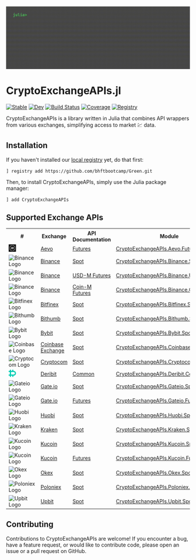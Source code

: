 ![terminal](docs/src/assets/terminal.gif)

# CryptoExchangeAPIs.jl

[![Stable](https://img.shields.io/badge/docs-stable-blue.svg)](https://bhftbootcamp.github.io/CryptoExchangeAPIs.jl/stable/)
[![Dev](https://img.shields.io/badge/docs-dev-blue.svg)](https://bhftbootcamp.github.io/CryptoExchangeAPIs.jl/dev/)
[![Build Status](https://github.com/bhftbootcamp/CryptoExchangeAPIs.jl/actions/workflows/Coverage.yml/badge.svg?branch=master)](https://github.com/bhftbootcamp/CryptoExchangeAPIs.jl/actions/workflows/Coverage.yml?query=branch%3Amaster)
[![Coverage](https://codecov.io/gh/bhftbootcamp/CryptoExchangeAPIs.jl/branch/master/graph/badge.svg)](https://codecov.io/gh/bhftbootcamp/CryptoExchangeAPIs.jl)
[![Registry](https://img.shields.io/badge/registry-Green-green)](https://github.com/bhftbootcamp/Green)

CryptoExchangeAPIs is a library written in Julia that combines API wrappers from various exchanges, simplifying access to market 💹 data.

## Installation
If you haven't installed our [local registry](https://github.com/bhftbootcamp/Green) yet, do that first:
```
] registry add https://github.com/bhftbootcamp/Green.git
```

Then, to install CryptoExchangeAPIs, simply use the Julia package manager:
```
] add CryptoExchangeAPIs
```

## Supported Exchange APIs

<html>
    <body>
        <table>
            <tr>
                <th>#</th>
                <th>Exchange</th>
                <th>API Documentation</th>
                <th>Module</th>
                <th>Documentation</th>
            </tr>
            <tr>
                <td><img src="docs/src/assets/aevo.png" alt="Aevo Logo" width="20" height="20"></td>
                <td><a href="https://www.aevo.xyz/">Aevo</a></td>
                <td><a href="https://api-docs.aevo.xyz/reference/overview">Futures</a></td>
                <td><a href="src/Aevo/Futures">CryptoExchangeAPIs.Aevo.Futures</a></td>
                <td><a href="https://bhftbootcamp.github.io/CryptoExchangeAPIs.jl/stable/pages/Aevo/#Futures">Futures</a></td>
            </tr>
            <tr>
                <td><img src="docs/src/assets/binance.png" alt="Binance Logo" width="20" height="20"></td>
                <td><a href="https://www.binance.com/en/trade">Binance</a></td>
                <td><a href="https://binance-docs.github.io/apidocs/spot/en/">Spot</a></td>
                <td><a href="src/Binance/Spot">CryptoExchangeAPIs.Binance.Spot</a></td>
                <td><a href="https://bhftbootcamp.github.io/CryptoExchangeAPIs.jl/stable/pages/Binance/#Spot">Spot</a></td>
            </tr>
            <tr>
                <td><img src="docs/src/assets/binance.png" alt="Binance Logo" width="20" height="20"></td>
                <td><a href="https://www.binance.com/futures">Binance</a></td>
                <td><a href="https://binance-docs.github.io/apidocs/futures/en/#change-log">USD-M Futures</a></td>
                <td><a href="src/Binance/USDMFutures">CryptoExchangeAPIs.Binance.USDMFutures</a></td>
                <td><a href="https://bhftbootcamp.github.io/CryptoExchangeAPIs.jl/stable/pages/Binance/#USDMFutures">USD-M Futures</a></td>
            </tr>
            <tr>
                <td><img src="docs/src/assets/binance.png" alt="Binance Logo" width="20" height="20"></td>
                <td><a href="https://www.binance.com/delivery">Binance</a></td>
                <td><a href="https://binance-docs.github.io/apidocs/delivery/en/">Coin-M Futures</a></td>
                <td><a href="src/Binance/CoinMFutures">CryptoExchangeAPIs.Binance.CoinMFutures</a></td>
                <td><a href="https://bhftbootcamp.github.io/CryptoExchangeAPIs.jl/stable/pages/Binance/#CoinMFutures">Coin-M Futures</a></td>
            </tr>
            <tr>
                <td><img src="docs/src/assets/bitfinex.png" alt="Bitfinex Logo" width="20" height="20"></td>
                <td><a href="https://www.bitfinex.com/">Bitfinex</a></td>
                <td><a href="https://docs.bitfinex.com/docs/introduction">Spot</a></td>
                <td><a href="src/Bitfinex/Spot">CryptoExchangeAPIs.Bitfinex.Spot</a></td>
                <td><a href="https://bhftbootcamp.github.io/CryptoExchangeAPIs.jl/stable/pages/Bitfinex/#Spot">Spot</a></td>
            </tr>
            <tr>
                <td><img src="docs/src/assets/bithumb.png" alt="Bithumb Logo" width="20" height="20"></td>
                <td><a href="https://m.bithumb.com/">Bithumb</a></td>
                <td><a href="https://apidocs.bithumb.com/">Spot</a></td>
                <td><a href="src/Bithumb/Spot">CryptoExchangeAPIs.Bithumb.Spot</a></td>
                <td><a href="https://bhftbootcamp.github.io/CryptoExchangeAPIs.jl/stable/pages/Bithumb/#Spot">Spot</a></td>
            </tr>
            <tr>
                <td><img src="docs/src/assets/bybit.png" alt="Bybit Logo" width="20" height="20"></td>
                <td><a href="https://www.bybit.com/en/trade/spot/BTC/USDT">Bybit</a></td>
                <td><a href="https://bybit-exchange.github.io/docs/">Spot</a></td>
                <td><a href="src/Bybit/Spot">CryptoExchangeAPIs.Bybit.Spot</a></td>
                <td><a href="https://bhftbootcamp.github.io/CryptoExchangeAPIs.jl/stable/pages/Bybit/#Spot">Spot</a></td>
            </tr>
            <tr>
                <td><img src="docs/src/assets/coinbase.png" alt="Coinbase Logo" width="20" height="20"></td>
                <td><a href="https://www.coinbase.com/">Coinbase Exchange</a></td>
                <td><a href="https://docs.cloud.coinbase.com/exchange/reference/">Spot</a></td>
                <td><a href="src/Coinbase/Spot">CryptoExchangeAPIs.Coinbase.Spot</a></td>
                <td><a href="https://bhftbootcamp.github.io/CryptoExchangeAPIs.jl/stable/pages/Coinbase/#Spot">Spot</a></td>
            </tr>
            <tr>
                <td><img src="docs/src/assets/cryptocom.png" alt="Cryptocom Logo" width="20" height="20"></td>
                <td><a href="https://crypto.com/">Cryptocom</a></td>
                <td><a href="https://exchange-docs.crypto.com/exchange/v1/rest-ws/index.html#introduction">Spot</a></td>
                <td><a href="src/Cryptocom/Spot">CryptoExchangeAPIs.Cryptocom.Spot</a></td>
                <td><a href="https://bhftbootcamp.github.io/CryptoExchangeAPIs.jl/stable/pages/Cryptocom/#Spot">Spot</a></td>
            </tr>
            <tr>
                <td><img src="docs/src/assets/deribit.png" alt="Deribit Logo" width="20" height="20"></td>
                <td><a href="https://www.deribit.com/">Deribit</a></td>
                <td><a href="https://docs.deribit.com/">Common</a></td>
                <td><a href="src/Deribit/Common">CryptoExchangeAPIs.Deribit.Common</a></td>
                <td><a href="https://bhftbootcamp.github.io/CryptoExchangeAPIs.jl/stable/pages/Deribit/#Common">Common</a></td>
            </tr>
            <tr>
                <td><img src="docs/src/assets/gateio.png" alt="Gateio Logo" width="20" height="20"></td>
                <td><a href="https://www.gate.io/">Gate.io</a></td>
                <td><a href="https://www.gate.io/docs/developers/apiv4/">Spot</a></td>
                <td><a href="src/Gateio/Spot">CryptoExchangeAPIs.Gateio.Spot</a></td>
                <td><a href="https://bhftbootcamp.github.io/CryptoExchangeAPIs.jl/stable/pages/Gateio/#Spot">Spot</a></td>
            </tr>
            <tr>
                <td><img src="docs/src/assets/gateio.png" alt="Gateio Logo" width="20" height="20"></td>
                <td><a href="https://www.gate.io/">Gate.io</a></td>
                <td><a href="https://www.gate.io/docs/developers/apiv4/">Futures</a></td>
                <td><a href="src/Gateio/Futures">CryptoExchangeAPIs.Gateio.Futures</a></td>
                <td><a href="https://bhftbootcamp.github.io/CryptoExchangeAPIs.jl/stable/pages/Gateio/#Futures">Futures</a></td>
            </tr>
            <tr>
                <td><img src="docs/src/assets/huobi.png" alt="Huobi Logo" width="20" height="20"></td>
                <td><a href="https://www.htx.com/">Huobi</a></td>
                <td><a href="https://www.htx.com/en-us/opend/newApiPages">Spot</a></td>
                <td><a href="src/Huobi/Futures">CryptoExchangeAPIs.Huobi.Spot</a></td>
                <td><a href="https://bhftbootcamp.github.io/CryptoExchangeAPIs.jl/stable/pages/Huobi/#Spot">Spot</a></td>
            </tr>
            <tr>
                <td><img src="docs/src/assets/kraken.png" alt="Kraken Logo" width="20" height="20"></td>
                <td><a href="https://www.kraken.com/">Kraken</a></td>
                <td><a href="https://docs.kraken.com/rest/">Spot</a></td>
                <td><a href="src/Kraken/Spot">CryptoExchangeAPIs.Kraken.Spot</a></td>
                <td><a href="https://bhftbootcamp.github.io/CryptoExchangeAPIs.jl/stable/pages/Kraken/#Spot">Spot</a></td>
            </tr>
            <tr>
                <td><img src="docs/src/assets/kucoin.png" alt="Kucoin Logo" width="20" height="20"></td>
                <td><a href="https://www.kucoin.com/">Kucoin</a></td>
                <td><a href="https://www.kucoin.com/docs/beginners/introduction">Spot</a></td>
                <td><a href="src/Kucoin/Spot">CryptoExchangeAPIs.Kucoin.Spot</a></td>
                <td><a href="https://bhftbootcamp.github.io/CryptoExchangeAPIs.jl/stable/pages/Kucoin/#Spot">Spot</a></td>
            </tr>
            <tr>
                <td><img src="docs/src/assets/kucoin.png" alt="Kucoin Logo" width="20" height="20"></td>
                <td><a href="https://www.kucoin.com/">Kucoin</a></td>
                <td><a href="https://www.kucoin.com/docs/beginners/introduction">Futures</a></td>
                <td><a href="src/Kucoin/Futures">CryptoExchangeAPIs.Kucoin.Futures</a></td>
                <td><a href="https://bhftbootcamp.github.io/CryptoExchangeAPIs.jl/stable/pages/Kucoin/#Futures">Futures</a></td>
            </tr>
            <tr>
                <td><img src="docs/src/assets/okex.png" alt="Okex Logo" width="20" height="20"></td>
                <td><a href="https://www.okx.com/">Okex</a></td>
                <td><a href="https://www.okx.com/docs-v5/en/">Spot</a></td>
                <td><a href="src/Okex/Spot">CryptoExchangeAPIs.Okex.Spot</a></td>
                <td><a href="https://bhftbootcamp.github.io/CryptoExchangeAPIs.jl/stable/pages/Okex/#Spot">Spot</a></td>
            </tr>
            <tr>
                <td><img src="docs/src/assets/poloniex.png" alt="Poloniex Logo" width="20" height="20"></td>
                <td><a href="https://poloniex.com/">Poloniex</a></td>
                <td><a href="https://api-docs.poloniex.com/spot">Spot</a></td>
                <td><a href="src/Poloniex/Spot">CryptoExchangeAPIs.Poloniex.Spot</a></td>
                <td><a href="https://bhftbootcamp.github.io/CryptoExchangeAPIs.jl/stable/pages/Poloniex/#Spot">Spot</a></td>
            </tr>
            <tr>
                <td><img src="docs/src/assets/upbit.png" alt="Upbit Logo" width="20" height="20"></td>
                <td><a href="https://upbit.com/">Upbit</a></td>
                <td><a href="https://global-docs.upbit.com/">Spot</a></td>
                <td><a href="src/Upbit/Spot">CryptoExchangeAPIs.Upbit.Spot</a></td>
                <td><a href="https://bhftbootcamp.github.io/CryptoExchangeAPIs.jl/stable/pages/Upbit/#Spot">Spot</a></td>
            </tr>
        </table>
    </body>
</html>

## Contributing

Contributions to CryptoExchangeAPIs are welcome! If you encounter a bug, have a feature request, or would like to contribute code, please open an issue or a pull request on GitHub.

